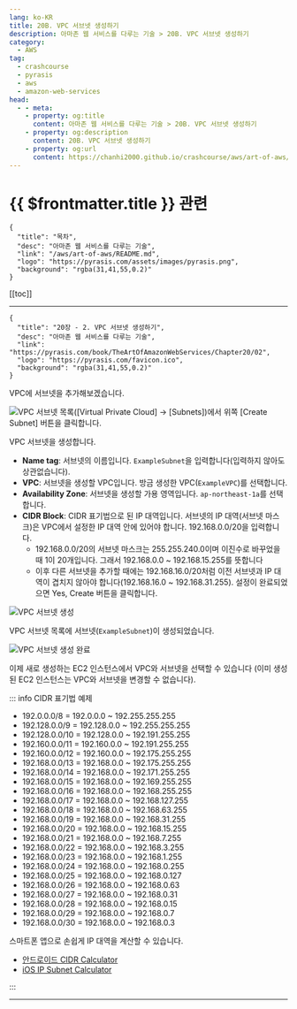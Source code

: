```yaml
---
lang: ko-KR
title: 20B. VPC 서브넷 생성하기
description: 아마존 웹 서비스를 다루는 기술 > 20B. VPC 서브넷 생성하기
category:
  - AWS
tag: 
  - crashcourse
  - pyrasis
  - aws 
  - amazon-web-services
head:
  - - meta:
    - property: og:title
      content: 아마존 웹 서비스를 다루는 기술 > 20B. VPC 서브넷 생성하기
    - property: og:description
      content: 20B. VPC 서브넷 생성하기
    - property: og:url
      content: https://chanhi2000.github.io/crashcourse/aws/art-of-aws/20B.html
---
```


# {{ $frontmatter.title }} 관련

```component VPCard
{
  "title": "목차",
  "desc": "아마존 웹 서비스를 다루는 기술",
  "link": "/aws/art-of-aws/README.md",
  "logo": "https://pyrasis.com/assets/images/pyrasis.png",
  "background": "rgba(31,41,55,0.2)"
}
```

[[toc]]

---

```component VPCard
{
  "title": "20장 - 2. VPC 서브넷 생성하기",
  "desc": "아마존 웹 서비스를 다루는 기술",
  "link": "https://pyrasis.com/book/TheArtOfAmazonWebServices/Chapter20/02",
  "logo": "https://pyrasis.com/favicon.ico",
  "background": "rgba(31,41,55,0.2)"
}
```

VPC에 서브넷을 추가해보겠습니다.

![VPC 서브넷 목록(<FontIcon icon="iconfont icon-select"/>`[Virtual Private Cloud]` → `[Subnets]`)에서 위쪽 <FontIcon icon="iconfont icon-select"/>`[Create Subnet]` 버튼을 클릭합니다.](https://pyrasis.com/assets/images/TheArtOfAmazonWebServicesChapter20/7_.png)

VPC 서브넷을 생성합니다.

- **Name tag**: 서브넷의 이름입니다. `ExampleSubnet`을 입력합니다(입력하지 않아도 상관없습니다).
- **VPC**: 서브넷을 생성할 VPC입니다. 방금 생성한 VPC(`ExampleVPC`)를 선택합니다.
- **Availability Zone**: 서브넷을 생성할 가용 영역입니다. `ap-northeast-1a`를 선택합니다.
- **CIDR Block**: CIDR 표기법으로 된 IP 대역입니다. 서브넷의 IP 대역(서브넷 마스크)은 VPC에서 설정한 IP 대역 안에 있어야 합니다. 192.168.0.0/20을 입력합니다.<!-- -->
  - 192.168.0.0/20의 서브넷 마스크는 255.255.240.0이며 이진수로 바꾸었을 때 1이 20개입니다. 그래서 192.168.0.0 ~ 192.168.15.255를 뜻합니다
  - 이후 다른 서브넷을 추가할 때에는 192.168.16.0/20처럼 이전 서브넷과 IP 대역이 겹치지 않아야 합니다(192.168.16.0 ~ 192.168.31.255).
설정이 완료되었으면 Yes, Create 버튼을 클릭합니다.

![VPC 서브넷 생성](https://pyrasis.com/assets/images/TheArtOfAmazonWebServicesChapter20/8_.png)

VPC 서브넷 목록에 서브넷(`ExampleSubnet`)이 생성되었습니다.

![VPC 서브넷 생성 완료](https://pyrasis.com/assets/images/TheArtOfAmazonWebServicesChapter20/9_.png)

이제 새로 생성하는 EC2 인스턴스에서 VPC와 서브넷을 선택할 수 있습니다 (이미 생성된 EC2 인스턴스는 VPC와 서브넷을 변경할 수 없습니다).

::: info CIDR 표기법 예제

- 192.0.0.0/8 = 192.0.0.0 ~ 192.255.255.255
- 192.128.0.0/9 = 192.128.0.0 ~ 192.255.255.255
- 192.128.0.0/10 = 192.128.0.0 ~ 192.191.255.255
- 192.160.0.0/11 = 192.160.0.0 ~ 192.191.255.255
- 192.160.0.0/12 = 192.160.0.0 ~ 192.175.255.255
- 192.168.0.0/13 = 192.168.0.0 ~ 192.175.255.255
- 192.168.0.0/14 = 192.168.0.0 ~ 192.171.255.255
- 192.168.0.0/15 = 192.168.0.0 ~ 192.169.255.255
- 192.168.0.0/16 = 192.168.0.0 ~ 192.168.255.255
- 192.168.0.0/17 = 192.168.0.0 ~ 192.168.127.255
- 192.168.0.0/18 = 192.168.0.0 ~ 192.168.63.255
- 192.168.0.0/19 = 192.168.0.0 ~ 192.168.31.255
- 192.168.0.0/20 = 192.168.0.0 ~ 192.168.15.255
- 192.168.0.0/21 = 192.168.0.0 ~ 192.168.7.255
- 192.168.0.0/22 = 192.168.0.0 ~ 192.168.3.255
- 192.168.0.0/23 = 192.168.0.0 ~ 192.168.1.255
- 192.168.0.0/24 = 192.168.0.0 ~ 192.168.0.255
- 192.168.0.0/25 = 192.168.0.0 ~ 192.168.0.127
- 192.168.0.0/26 = 192.168.0.0 ~ 192.168.0.63
- 192.168.0.0/27 = 192.168.0.0 ~ 192.168.0.31
- 192.168.0.0/28 = 192.168.0.0 ~ 192.168.0.15
- 192.168.0.0/29 = 192.168.0.0 ~ 192.168.0.7
- 192.168.0.0/30 = 192.168.0.0 ~ 192.168.0.3

스마트폰 앱으로 손쉽게 IP 대역을 계산할 수 있습니다.

- [안드로이드 CIDR Calculator](https://play.google.com/store/apps/details?id=us.lindanrandy.cidrcalculator)<!-- TODO: add VPCard -->
- [iOS IP Subnet Calculator](https://itunes.apple.com/kr/app/id480288013)<!-- TODO: add VPCard -->

:::

---

<TagLinks />